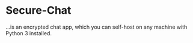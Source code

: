# Secure-Chat

...is an encrypted chat app, which you can self-host on any machine with Python 3 installed.
